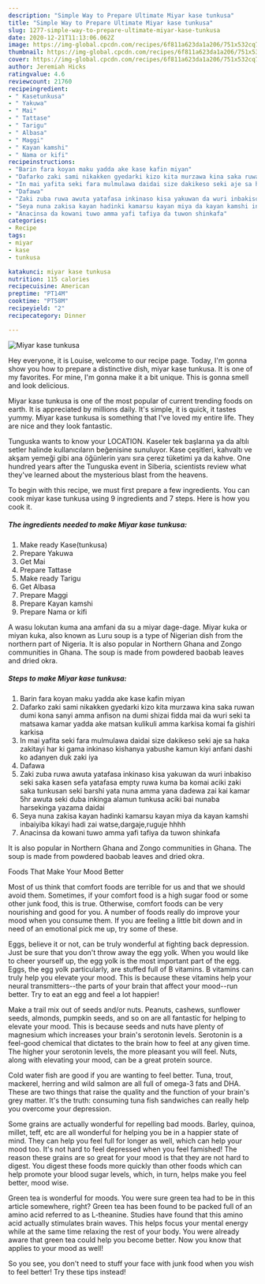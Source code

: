 ```yaml
---
description: "Simple Way to Prepare Ultimate Miyar kase tunkusa"
title: "Simple Way to Prepare Ultimate Miyar kase tunkusa"
slug: 1277-simple-way-to-prepare-ultimate-miyar-kase-tunkusa
date: 2020-12-21T11:13:06.062Z
image: https://img-global.cpcdn.com/recipes/6f811a623da1a206/751x532cq70/miyar-kase-tunkusa-recipe-main-photo.jpg
thumbnail: https://img-global.cpcdn.com/recipes/6f811a623da1a206/751x532cq70/miyar-kase-tunkusa-recipe-main-photo.jpg
cover: https://img-global.cpcdn.com/recipes/6f811a623da1a206/751x532cq70/miyar-kase-tunkusa-recipe-main-photo.jpg
author: Jeremiah Hicks
ratingvalue: 4.6
reviewcount: 21760
recipeingredient:
- " Kasetunkusa"
- " Yakuwa"
- " Mai"
- " Tattase"
- " Tarigu"
- " Albasa"
- " Maggi"
- " Kayan kamshi"
- " Nama or kifi"
recipeinstructions:
- "Barin fara koyan maku yadda ake kase kafin miyan"
- "Dafarko zaki sami nikakken gyedarki kizo kita murzawa kina saka ruwan dumi kona sanyi amma anfison na dumi shizai fidda mai da wuri seki ta matsawa kamar yadda ake matsan kulikuli amma karkisa komai fa gishiri karkisa"
- "In mai yafita seki fara mulmulawa daidai size dakikeso seki aje sa haka zakitayi har ki gama inkinaso kishanya yabushe kamun kiyi anfani dashi ko adanyen duk zaki iya"
- "Dafawa"
- "Zaki zuba ruwa awuta yatafasa inkinaso kisa yakuwan da wuri inbakiso seki saka kasen sefa yatafasa empty ruwa kuma ba komai aciki zaki saka tunkusan seki barshi yata nuna amma yana dadewa zai kai kamar 5hr awuta seki duba inkinga alamun tunkusa aciki bai nunaba harsekinga yazama daidai"
- "Seya nuna zakisa kayan hadinki kamarsu kayan miya da kayan kamshi inbaiyiba kikayi hadi zai watse,dargaje,ruguje hhhh"
- "Anacinsa da kowani tuwo amma yafi tafiya da tuwon shinkafa"
categories:
- Recipe
tags:
- miyar
- kase
- tunkusa

katakunci: miyar kase tunkusa 
nutrition: 115 calories
recipecuisine: American
preptime: "PT14M"
cooktime: "PT58M"
recipeyield: "2"
recipecategory: Dinner

---
```



![Miyar kase tunkusa](https://img-global.cpcdn.com/recipes/6f811a623da1a206/751x532cq70/miyar-kase-tunkusa-recipe-main-photo.jpg)

Hey everyone, it is Louise, welcome to our recipe page. Today, I'm gonna show you how to prepare a distinctive dish, miyar kase tunkusa. It is one of my favorites. For mine, I'm gonna make it a bit unique. This is gonna smell and look delicious.

Miyar kase tunkusa is one of the most popular of current trending foods on earth. It is appreciated by millions daily. It's simple, it is quick, it tastes yummy. Miyar kase tunkusa is something that I've loved my entire life. They are nice and they look fantastic.

Tunguska wants to know your LOCATION. Kaseler tek başlarına ya da altılı setler halinde kullanıcıların beğenisine sunuluyor. Kase çeşitleri, kahvaltı ve akşam yemeği gibi ana öğünlerin yanı sıra çerez tüketimi ya da kahve. One hundred years after the Tunguska event in Siberia, scientists review what they&#39;ve learned about the mysterious blast from the heavens.


To begin with this recipe, we must first prepare a few ingredients. You can cook miyar kase tunkusa using 9 ingredients and 7 steps. Here is how you cook it.

<!--inarticleads1-->

##### The ingredients needed to make Miyar kase tunkusa:

1. Make ready  Kase(tunkusa)
1. Prepare  Yakuwa
1. Get  Mai
1. Prepare  Tattase
1. Make ready  Tarigu
1. Get  Albasa
1. Prepare  Maggi
1. Prepare  Kayan kamshi
1. Prepare  Nama or kifi


A wasu lokutan kuma ana amfani da su a miyar dage-dage. Miyar kuka or miyan kuka, also known as Luru soup is a type of Nigerian dish from the northern part of Nigeria. It is also popular in Northern Ghana and Zongo communities in Ghana. The soup is made from powdered baobab leaves and dried okra. 

<!--inarticleads2-->

##### Steps to make Miyar kase tunkusa:

1. Barin fara koyan maku yadda ake kase kafin miyan
1. Dafarko zaki sami nikakken gyedarki kizo kita murzawa kina saka ruwan dumi kona sanyi amma anfison na dumi shizai fidda mai da wuri seki ta matsawa kamar yadda ake matsan kulikuli amma karkisa komai fa gishiri karkisa
1. In mai yafita seki fara mulmulawa daidai size dakikeso seki aje sa haka zakitayi har ki gama inkinaso kishanya yabushe kamun kiyi anfani dashi ko adanyen duk zaki iya
1. Dafawa
1. Zaki zuba ruwa awuta yatafasa inkinaso kisa yakuwan da wuri inbakiso seki saka kasen sefa yatafasa empty ruwa kuma ba komai aciki zaki saka tunkusan seki barshi yata nuna amma yana dadewa zai kai kamar 5hr awuta seki duba inkinga alamun tunkusa aciki bai nunaba harsekinga yazama daidai
1. Seya nuna zakisa kayan hadinki kamarsu kayan miya da kayan kamshi inbaiyiba kikayi hadi zai watse,dargaje,ruguje hhhh
1. Anacinsa da kowani tuwo amma yafi tafiya da tuwon shinkafa


It is also popular in Northern Ghana and Zongo communities in Ghana. The soup is made from powdered baobab leaves and dried okra. 

Foods That Make Your Mood Better


Most of us think that comfort foods are terrible for us and that we should avoid them. Sometimes, if your comfort food is a high sugar food or some other junk food, this is true. Otherwise, comfort foods can be very nourishing and good for you. A number of foods really do improve your mood when you consume them. If you are feeling a little bit down and in need of an emotional pick me up, try some of these.

Eggs, believe it or not, can be truly wonderful at fighting back depression. Just be sure that you don't throw away the egg yolk. When you would like to cheer yourself up, the egg yolk is the most important part of the egg. Eggs, the egg yolk particularly, are stuffed full of B vitamins. B vitamins can truly help you elevate your mood. This is because these vitamins help your neural transmitters--the parts of your brain that affect your mood--run better. Try to eat an egg and feel a lot happier!

Make a trail mix out of seeds and/or nuts. Peanuts, cashews, sunflower seeds, almonds, pumpkin seeds, and so on are all fantastic for helping to elevate your mood. This is because seeds and nuts have plenty of magnesium which increases your brain's serotonin levels. Serotonin is a feel-good chemical that dictates to the brain how to feel at any given time. The higher your serotonin levels, the more pleasant you will feel. Nuts, along with elevating your mood, can be a great protein source.

Cold water fish are good if you are wanting to feel better. Tuna, trout, mackerel, herring and wild salmon are all full of omega-3 fats and DHA. These are two things that raise the quality and the function of your brain's grey matter. It's the truth: consuming tuna fish sandwiches can really help you overcome your depression. 

Some grains are actually wonderful for repelling bad moods. Barley, quinoa, millet, teff, etc are all wonderful for helping you be in a happier state of mind. They can help you feel full for longer as well, which can help your mood too. It's not hard to feel depressed when you feel famished! The reason these grains are so great for your mood is that they are not hard to digest. You digest these foods more quickly than other foods which can help promote your blood sugar levels, which, in turn, helps make you feel better, mood wise.

Green tea is wonderful for moods. You were sure green tea had to be in this article somewhere, right? Green tea has been found to be packed full of an amino acid referred to as L-theanine. Studies have found that this amino acid actually stimulates brain waves. This helps focus your mental energy while at the same time relaxing the rest of your body. You were already aware that green tea could help you become better. Now you know that applies to your mood as well!

So you see, you don't need to stuff your face with junk food when you wish to feel better! Try  these tips  instead!

